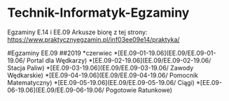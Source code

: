 # Technik-Informatyk-Egzaminy

Egzaminy E.14 i EE.09
Arkusze biorę z tej strony: https://www.praktycznyegzamin.pl/inf03ee09e14/praktyka/

#Egzaminy EE.09
	##2019
		*czerwiec
			*[EE.09-01-19.06](EE.09/EE.09-01-19.06/ Portal dla Wędkarzy)
			*[EE.09-02-19.06](EE.09/EE.09-02-19.06/  Stacja Paliw)
			*[EE.09-03-19.06](EE.09/EE.09-03-19.06/ Zawody Wędkarskie)
			*[EE.09-04-19.06](EE.09/EE.09-04-19.06/ Pomocnik Matematyczny)
			*[EE.09-05-19.06](EE.09/EE.09-05-19.06/ Ciągi)
			*[EE.09-06-19.06](EE.09/EE.09-06-19.06/ Pogotowie Ratunkowe)
